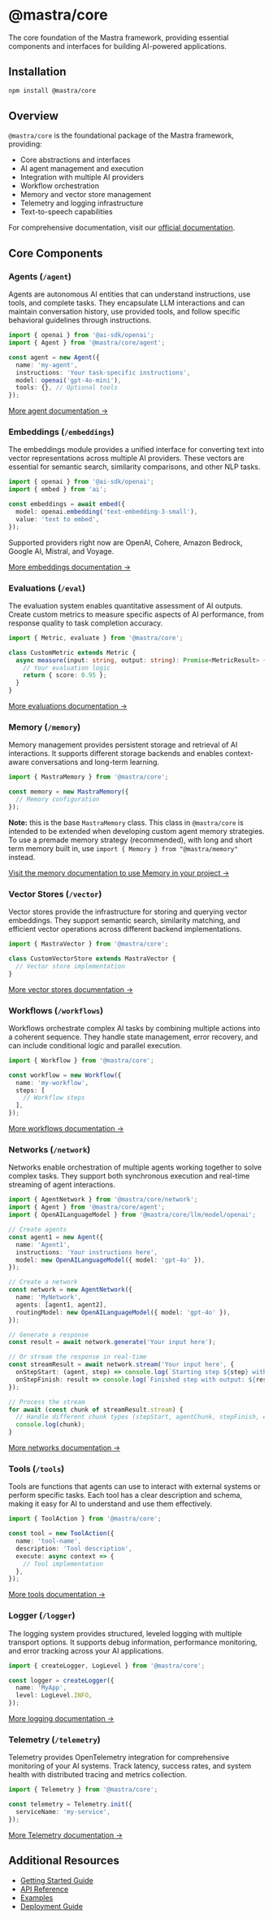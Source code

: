 # @mastra/core

The core foundation of the Mastra framework, providing essential components and interfaces for building AI-powered applications.

## Installation

```bash
npm install @mastra/core
```

## Overview

`@mastra/core` is the foundational package of the Mastra framework, providing:

- Core abstractions and interfaces
- AI agent management and execution
- Integration with multiple AI providers
- Workflow orchestration
- Memory and vector store management
- Telemetry and logging infrastructure
- Text-to-speech capabilities

For comprehensive documentation, visit our [official documentation](https://mastra.ai/docs).

## Core Components

### Agents (`/agent`)

Agents are autonomous AI entities that can understand instructions, use tools, and complete tasks. They encapsulate LLM interactions and can maintain conversation history, use provided tools, and follow specific behavioral guidelines through instructions.

```typescript
import { openai } from '@ai-sdk/openai';
import { Agent } from '@mastra/core/agent';

const agent = new Agent({
  name: 'my-agent',
  instructions: 'Your task-specific instructions',
  model: openai('gpt-4o-mini'),
  tools: {}, // Optional tools
});
```

[More agent documentation →](https://mastra.ai/docs/reference/agents/overview)

### Embeddings (`/embeddings`)

The embeddings module provides a unified interface for converting text into vector representations across multiple AI providers. These vectors are essential for semantic search, similarity comparisons, and other NLP tasks.

```typescript
import { openai } from '@ai-sdk/openai';
import { embed } from 'ai';

const embeddings = await embed({
  model: openai.embedding('text-embedding-3-small'),
  value: 'text to embed',
});
```

Supported providers right now are OpenAI, Cohere, Amazon Bedrock, Google AI, Mistral, and Voyage.

[More embeddings documentation →](https://mastra.ai/docs/reference/embeddings/overview)

### Evaluations (`/eval`)

The evaluation system enables quantitative assessment of AI outputs. Create custom metrics to measure specific aspects of AI performance, from response quality to task completion accuracy.

```typescript
import { Metric, evaluate } from '@mastra/core';

class CustomMetric extends Metric {
  async measure(input: string, output: string): Promise<MetricResult> {
    // Your evaluation logic
    return { score: 0.95 };
  }
}
```

[More evaluations documentation →](https://mastra.ai/docs/reference/eval/overview)

### Memory (`/memory`)

Memory management provides persistent storage and retrieval of AI interactions. It supports different storage backends and enables context-aware conversations and long-term learning.

```typescript
import { MastraMemory } from '@mastra/core';

const memory = new MastraMemory({
  // Memory configuration
});
```

**Note:** this is the base `MastraMemory` class. This class in `@mastra/core` is intended to be extended when developing custom agent memory strategies.
To use a premade memory strategy (recommended), with long and short term memory built in, use `import { Memory } from "@mastra/memory"` instead.

[Visit the memory documentation to use Memory in your project →](https://mastra.ai/docs/reference/memory/overview)

### Vector Stores (`/vector`)

Vector stores provide the infrastructure for storing and querying vector embeddings. They support semantic search, similarity matching, and efficient vector operations across different backend implementations.

```typescript
import { MastraVector } from '@mastra/core';

class CustomVectorStore extends MastraVector {
  // Vector store implementation
}
```

[More vector stores documentation →](https://mastra.ai/docs/reference/vector/overview)

### Workflows (`/workflows`)

Workflows orchestrate complex AI tasks by combining multiple actions into a coherent sequence. They handle state management, error recovery, and can include conditional logic and parallel execution.

```typescript
import { Workflow } from '@mastra/core';

const workflow = new Workflow({
  name: 'my-workflow',
  steps: [
    // Workflow steps
  ],
});
```

[More workflows documentation →](https://mastra.ai/docs/reference/workflows/overview)

### Networks (`/network`)

Networks enable orchestration of multiple agents working together to solve complex tasks. They support both synchronous execution and real-time streaming of agent interactions.

```typescript
import { AgentNetwork } from '@mastra/core/network';
import { Agent } from '@mastra/core/agent';
import { OpenAILanguageModel } from '@mastra/core/llm/model/openai';

// Create agents
const agent1 = new Agent({
  name: 'Agent1',
  instructions: 'Your instructions here',
  model: new OpenAILanguageModel({ model: 'gpt-4o' }),
});

// Create a network
const network = new AgentNetwork({
  name: 'MyNetwork',
  agents: [agent1, agent2],
  routingModel: new OpenAILanguageModel({ model: 'gpt-4o' }),
});

// Generate a response
const result = await network.generate('Your input here');

// Or stream the response in real-time
const streamResult = await network.stream('Your input here', {
  onStepStart: (agent, step) => console.log(`Starting step ${step} with ${agent.name}`),
  onStepFinish: result => console.log(`Finished step with output: ${result.output}`),
});

// Process the stream
for await (const chunk of streamResult.stream) {
  // Handle different chunk types (stepStart, agentChunk, stepFinish, etc.)
  console.log(chunk);
}
```

[More networks documentation →](https://mastra.ai/docs/reference/networks/overview)

### Tools (`/tools`)

Tools are functions that agents can use to interact with external systems or perform specific tasks. Each tool has a clear description and schema, making it easy for AI to understand and use them effectively.

```typescript
import { ToolAction } from '@mastra/core';

const tool = new ToolAction({
  name: 'tool-name',
  description: 'Tool description',
  execute: async context => {
    // Tool implementation
  },
});
```

[More tools documentation →](https://mastra.ai/docs/reference/tools/overview)

### Logger (`/logger`)

The logging system provides structured, leveled logging with multiple transport options. It supports debug information, performance monitoring, and error tracking across your AI applications.

```typescript
import { createLogger, LogLevel } from '@mastra/core';

const logger = createLogger({
  name: 'MyApp',
  level: LogLevel.INFO,
});
```

[More logging documentation →](https://mastra.ai/docs/reference/observability/logging)

### Telemetry (`/telemetry`)

Telemetry provides OpenTelemetry integration for comprehensive monitoring of your AI systems. Track latency, success rates, and system health with distributed tracing and metrics collection.

```typescript
import { Telemetry } from '@mastra/core';

const telemetry = Telemetry.init({
  serviceName: 'my-service',
});
```

[More Telemetry documentation →](https://mastra.ai/docs/reference/observability/telemetry)

## Additional Resources

- [Getting Started Guide](https://mastra.ai/docs/getting-started/installation)
- [API Reference](https://mastra.ai/docs/reference)
- [Examples](https://mastra.ai/docs/examples)
- [Deployment Guide](https://mastra.ai/docs/deployment/overview)
